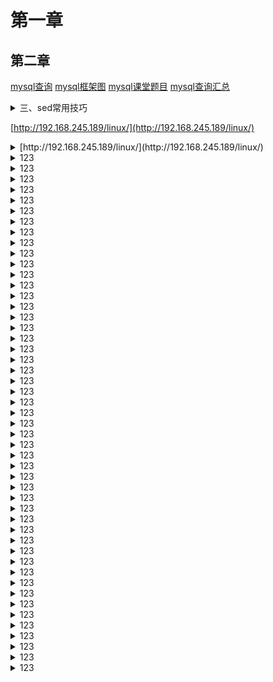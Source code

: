 # 第一章
## 第二章

[mysql查询](https://blog.51cto.com/u_12723336/2652014)
[mysql框架图](https://blog.51cto.com/u_12723336/2653779)
[mysql课堂题目](https://gitee.com/zhj5551/go/blob/master/aa.md)
[mysql查询汇总](https://blog.51cto.com/u_12723336/2735990)


<details>
<summary>三、sed常用技巧</summary>
     [sed常用技巧](https://blog.51cto.com/u_12723336/2721442)
</details>

[http://192.168.245.189/linux/](http://192.168.245.189/linux/)

<details>
<summary>[http://192.168.245.189/linux/](http://192.168.245.189/linux/)</summary>
    import(估计)
# 第一章
    内容

### 第三部分
[http://192.168.245.189/linux/](http://192.168.245.189/linux/)
</details>



<details>
<summary>123</summary>
    import(估计)
</details>


<details>
<summary>123</summary>
    import(估计)
</details>


<details>
<summary>123</summary>
    import(估计)
</details>



<details>
<summary>123</summary>
    import(估计)
</details>



<details>
<summary>123</summary>
    import(估计)
</details>



<details>
<summary>123</summary>
    import(估计)
</details>




<details>
<summary>123</summary>
    import(估计)
</details>


<details>
<summary>123</summary>
    import(估计)
</details><details>
<summary>123</summary>
    import(估计)
</details><details>
<summary>123</summary>
    import(估计)
</details><details>
<summary>123</summary>
    import(估计)
</details><details>
<summary>123</summary>
    import(估计)
</details><details>
<summary>123</summary>
    import(估计)
</details><details>
<summary>123</summary>
    import(估计)
</details><details>
<summary>123</summary>
    import(估计)
</details><details>
<summary>123</summary>
    import(估计)
</details><details>
<summary>123</summary>
    import(估计)
</details><details>
<summary>123</summary>
    import(估计)
</details><details>
<summary>123</summary>
    import(估计)
</details><details>
<summary>123</summary>
    import(估计)
</details><details>
<summary>123</summary>
    import(估计)
</details><details>
<summary>123</summary>
    import(估计)
</details><details>
<summary>123</summary>
    import(估计)
</details><details>
<summary>123</summary>
    import(估计)
</details><details>
<summary>123</summary>
    import(估计)
</details><details>
<summary>123</summary>
    import(估计)
</details><details>
<summary>123</summary>
    import(估计)
</details><details>
<summary>123</summary>
    import(估计)
</details><details>
<summary>123</summary>
    import(估计)
</details><details>
<summary>123</summary>
    import(估计)
</details><details>
<summary>123</summary>
    import(估计)
</details><details>
<summary>123</summary>
    import(估计)
</details><details>
<summary>123</summary>
    import(估计)
</details><details>
<summary>123</summary>
    import(估计)
</details><details>
<summary>123</summary>
    import(估计)
</details><details>
<summary>123</summary>
    import(估计)
</details><details>
<summary>123</summary>
    import(估计)
</details><details>
<summary>123</summary>
    import(估计)
</details><details>
<summary>123</summary>
    import(估计)
</details><details>
<summary>123</summary>
    import(估计)
</details><details>
<summary>123</summary>
    import(估计)
</details><details>
<summary>123</summary>
    import(估计)
</details><details>
<summary>123</summary>
    import(估计)
</details><details>
<summary>123</summary>
    import(估计)
</details><details>
<summary>123</summary>
    import(估计)
</details><details>
<summary>123</summary>
    import(估计)
</details><details>
<summary>123</summary>
    import(估计)
</details><details>
<summary>123</summary>
    import(估计)
</details><details>
<summary>123</summary>
    import(估计)
</details>
















